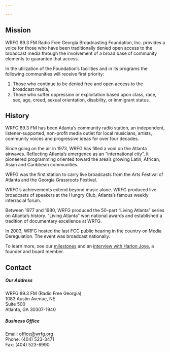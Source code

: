 ```yaml
---

---
```

## Mission

WRFG 89.3 FM Radio Free Georgia Broadcasting Foundation, Inc. provides a voice for those who have been traditionally denied open access to the broadcast media through the involvement of a broad base of community elements to guarantee that access.

In the utilization of the Foundation’s facilities and in its programs the following communities will receive first priority:

1. Those who continue to be denied free and open access to the broadcast media,
2. Those who suffer oppression or exploitation based upon class, race, sex, age, creed, sexual orientation, disability, or immigrant status.

## History

WRFG 89.3 FM has been Atlanta’s community radio station, an independent, listener-supported, non-profit media outlet for local musicians, artists, community voices and progressive ideas for over four decades.

Since going on the air in 1973, WRFG has filled a void on the Atlanta airwaves. Reflecting Atlanta’s emergence as an “international city”, it pioneered programming oriented toward the area’s growing Latin, African, Asian and Caribbean communities.

WRFG was the first station to carry live broadcasts from the Arts Festival of Atlanta and the Georgia Grassroots Festival.

WRFG’s achievements extend beyond music alone. WRFG produced live broadcasts of speakers at the Hungry Club, Atlanta’s famous weekly interracial forum.

Between 1977 and 1980, WRFG produced the 50-part “Living Atlanta” series on Atlanta’s history. “Living Atlanta” won national awards and established a tradition of documentary excellence at WRFG.

In 2003, WRFG hosted the last FCC public hearing in the country on Media Deregulation. The event was broadcast nationally.

To learn more, see our [milestones](/uploads/historical-milstones.pdf) and an [interview with Harlon Joye](/uploads/interview-with-harlon-joye.pdf), a founder and board member. 

## Contact

##### Our Address

WRFG 89.3 FM (Radio Free Georgia)  
1083 Austin Avenue, NE  
Suite 500  
Atlanta, GA 30307-1940

##### Business Office

Email: office@wrfg.org  
Phone: (404) 523-3471  
Fax: (404) 523-8990